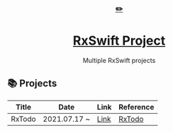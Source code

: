 <div align="center">
    <a href="https://sunggweon.dev/TIL/">
      <h3>✏️</h3>
        <h1>RxSwift Project</h1>
    </a>
  Multiple RxSwift projects
</div>

## 📚 Projects
| Title | Date | Link | Reference | 
|-------|------|------|-----------|
RxTodo | 2021.07.17 ~  | [Link]() | [RxTodo](https://github.com/devxoul/RxTodo)|
